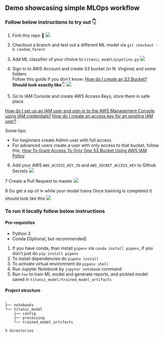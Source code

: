 ## Demo showcasing simple MLOps workflow

### Follow below instructions to try out 👇

1. Fork this repo 🍴
![](https://i.imgur.com/3fjO1eA.png)

2. Checkout a branch and test out a different ML model via `git checkout -b random_forest` 

3. Add ML classifier of your choice to `titanic_model/pipeline.py`
![](https://i.imgur.com/jiDyhmW.png)

4. Sign In to AWS Account and create S3 bucket (in N. Virginia) and some folders  
Follow this guide if you don't know: [How do I create an S3 Bucket?](https://docs.aws.amazon.com/AmazonS3/latest/user-guide/create-bucket.html)
**Should look exactly like**👇
![](https://i.imgur.com/GX3cV1B.png)

5. Go to IAM Console and create AWS Access Keys, store them in safe place

[How do I set up an IAM user and sign in to the AWS Management Console using IAM credentials?](https://www.youtube.com/watch?v=wRzzBb18qUw)
[How do I create an access key for an existing IAM user?](https://www.youtube.com/watch?v=JvtmmS9_tfU)

Some tips:
- For beginners create Admin user with full access
- For advanced users create a user with only access to that bucket, follow this, [How To Grant Access To Only One S3 Bucket Using AWS IAM Policy](https://objectivefs.com/howto/how-to-restrict-s3-bucket-policy-to-only-one-aws-s3-bucket)

6. Add your AWS `AWS_ACCESS_KEY_ID` and `AWS_SECRET_ACCESS_KEY` to Github Secrets
![](https://i.imgur.com/LdWJk4V.png)

7 Create a Pull Request to master
![](https://i.imgur.com/yhUaqXu.png)

8 Go get a sip of ☕ while your model trains
Once traininig is completed it should look like this
![](https://i.imgur.com/4NWGQXp.gif)

### To run it locally follow below instructions

#### Pre-requisites

- Python 3
- Conda [Optional, but recommended]

1. If you have conda, than install `pipenv` via `conda install pipenv`, if you don't just do `pip install pipenv`
2. To install dependencies do `pipenv install`
3. To activate virtual environment do `pipenv shell`
4. Run Jupyter Notebook by `jupyter notebook` command
5. Run `tox` to train ML model and generate reports, and pickled model saved in `titanic_model/trained_model_artifacts`

#### Project structure
```
.
├── notebooks
└── titanic_model
    ├── config
    ├── processing
    └── trained_model_artifacts

5 directories
```
